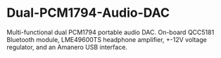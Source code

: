 # Dual-PCM1794-Audio-DAC
Multi-functional dual PCM1794 portable audio DAC.  On-board QCC5181 Bluetooth module, LME49600TS headphone amplifier, +-12V voltage regulator, and an Amanero USB interface.
